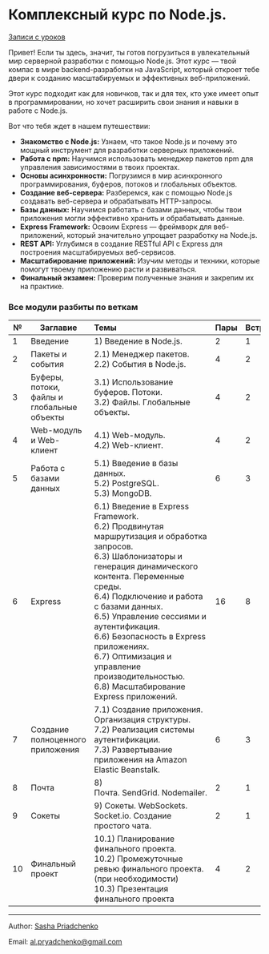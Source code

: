 # Комплексный курс по Node.js.

[Записи с уроков](https://youtube.com/playlist?list=PLfXL1l9xwHtyJrvZdT5_OKKsEFGIHLhwt&si=V4EFOPMfRrNJQ5oo)

Привет! Если ты здесь, значит, ты готов погрузиться в увлекательный мир серверной разработки с помощью Node.js. Этот курс — твой компас в мире backend-разработки на JavaScript, который откроет тебе двери к созданию масштабируемых и эффективных веб-приложений.

Этот курс подходит как для новичков, так и для тех, кто уже имеет опыт в программировании, но хочет расширить свои знания и навыки в работе с Node.js.

Вот что тебя ждет в нашем путешествии:

- **Знакомство с Node.js:** Узнаем, что такое Node.js и почему это мощный инструмент для разработки серверных приложений.
- **Работа с npm:** Научимся использовать менеджер пакетов npm для управления зависимостями в твоих проектах.
- **Основы асинхронности:** Погрузимся в мир асинхронного программирования, буферов, потоков и глобальных объектов.
- **Создание веб-сервера:** Разберемся, как с помощью Node.js создавать веб-сервера и обрабатывать HTTP-запросы.
- **Базы данных:** Научимся работать с базами данных, чтобы твои приложения могли эффективно хранить и обрабатывать данные.
- **Express Framework:** Освоим Express — фреймворк для веб-приложений, который значительно упрощает разработку на Node.js.
- **REST API:** Углубимся в создание RESTful API с Express для построения масштабируемых веб-сервисов.
- **Масштабирование приложений:** Изучим методы и техники, которые помогут твоему приложению расти и развиваться.
- **Финальный экзамен:** Проверим полученные знания и закрепим их на практике.

### **Все модули разбиты по веткам**

| №   | Заглавиe                                   | Темы                                                                                                                                                                                                                                                                                                                                                                                                                           | Пары | Встречи |
| --- | ------------------------------------------ | :----------------------------------------------------------------------------------------------------------------------------------------------------------------------------------------------------------------------------------------------------------------------------------------------------------------------------------------------------------------------------------------------------------------------------- | ---- | ------- |
| 1   | Введение                                   | 1) Введение в Node.js.                                                                                                                                                                                                                                                                                                                                                                                                         | 2    | 1       |
| 2   | Пакеты и события                           | 2.1) Менеджер пакетов.<br />2.2) События в Node.js.                                                                                                                                                                                                                                                                                                                                                                            | 4    | 2       |
| 3   | Буферы, потоки, файлы и глобальные объекты | 3.1) Использование буферов. Потоки.<br />3.2) Файлы. Глобальные объекты.                                                                                                                                                                                                                                                                                                                                                       | 4    | 2       |
| 4   | Web-модуль и Web-клиент                    | 4.1) Web-модуль.<br />4.2) Web-клиент.                                                                                                                                                                                                                                                                                                                                                                                         | 4    | 2       |
| 5   | Работа с базами данных                     | 5.1) Введение в базы данных.<br />5.2) PostgreSQL.<br />5.3) MongoDB.                                                                                                                                                                                                                                                                                                                                                          | 6    | 3       |
| 6   | Express                                    | 6.1) Введение в Express Framework.<br />6.2) Продвинутая маршрутизация и обработка запросов.<br />6.3) Шаблонизаторы и генерация динамического контента. Переменные среды.<br />6.4) Подключение и работа с базами данных.<br />6.5) Управление сессиями и аутентификация.<br />6.6) Безопасность в Express приложениях.<br />6.7) Оптимизация и управление производительностью.<br />6.8) Масштабирование Express приложений. | 16   | 8       |
| 7   | Создание полноценного приложения           | 7.1) Создание приложения. Организация структуры.<br />7.2) Реализация системы аутентификации.<br />7.3) Развертывание приложения на Amazon Elastic Beanstalk.                                                                                                                                                                                                                                                                  | 6    | 3       |
| 8   | Почта                                      | 8) Почта. SendGrid. Nodemailer.                                                                                                                                                                                                                                                                                                                                                                                                | 2    | 1       |
| 9   | Сокеты                                     | 9) Сокеты. WebSockets. Socket.io. Создание простого чата.                                                                                                                                                                                                                                                                                                                                                                      | 2    | 1       |
| 10  | Финальный проект                           | 10.1) Планирование финального проекта.<br />10.2) Промежуточные ревью финального проекта. (при необходимости)<br />10.3) Презентация финального проекта                                                                                                                                                                                                                                                                        | 4    | 2       |

---

Author: [Sasha Priadchenko](https://www.linkedin.com/in/priadchenko/)

Email: [al.pryadchenko@gmail.com](al.pryadchenko@gmail.com)
